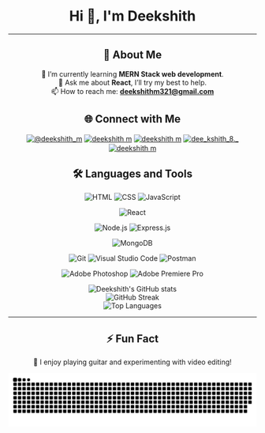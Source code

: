 <div align="center">

# Hi 👋, I'm Deekshith  


---

## 🚀 About Me  
🌱 I’m currently learning **MERN Stack web development**.  
💬 Ask me about **React**, I’ll try my best to help.  
📫 How to reach me: **deekshithm321@gmail.com**  



## 🌐 Connect with Me  

<a href="https://twitter.com/@deekshith_m" target="blank"><img align="center" src="https://raw.githubusercontent.com/rahuldkjain/github-profile-readme-generator/master/src/images/icons/Social/twitter.svg" alt="@deekshith_m" height="30" width="40" /></a>
<a href="https://linkedin.com/in/deekshith m" target="blank"><img align="center" src="https://raw.githubusercontent.com/rahuldkjain/github-profile-readme-generator/master/src/images/icons/Social/linked-in-alt.svg" alt="deekshith m" height="30" width="40" /></a>
<a href="https://fb.com/deekshith m" target="blank"><img align="center" src="https://raw.githubusercontent.com/rahuldkjain/github-profile-readme-generator/master/src/images/icons/Social/facebook.svg" alt="deekshith m" height="30" width="40" /></a>
<a href="https://instagram.com/dee_kshith_8_." target="blank"><img align="center" src="https://raw.githubusercontent.com/rahuldkjain/github-profile-readme-generator/master/src/images/icons/Social/instagram.svg" alt="dee_kshith_8._" height="30" width="40" /></a>
<a href="https://www.behance.net/deekshith m" target="blank"><img align="center" src="https://raw.githubusercontent.com/rahuldkjain/github-profile-readme-generator/master/src/images/icons/Social/behance.svg" alt="deekshith m" height="30" width="40" /></a>
</p>



## 🛠️ Languages and Tools  

 
![HTML](https://img.shields.io/badge/HTML5-E34F26?style=for-the-badge&logo=html5&logoColor=white)
![CSS](https://img.shields.io/badge/CSS3-1572B6?style=for-the-badge&logo=css3&logoColor=white)
![JavaScript](https://img.shields.io/badge/JavaScript-F7DF1E?style=for-the-badge&logo=javascript&logoColor=black)  

  
![React](https://img.shields.io/badge/React-61DAFB?style=for-the-badge&logo=react&logoColor=white)  


![Node.js](https://img.shields.io/badge/Node.js-339933?style=for-the-badge&logo=node.js&logoColor=white)
![Express.js](https://img.shields.io/badge/Express.js-404D59?style=for-the-badge&logo=express&logoColor=white)  


![MongoDB](https://img.shields.io/badge/MongoDB-47A248?style=for-the-badge&logo=mongodb&logoColor=white)  


![Git](https://img.shields.io/badge/Git-F05032?style=for-the-badge&logo=git&logoColor=white)
![Visual Studio Code](https://img.shields.io/badge/VSCode-0078D4?style=for-the-badge&logo=visual-studio-code&logoColor=white)
![Postman](https://img.shields.io/badge/Postman-FF6C37?style=for-the-badge&logo=postman&logoColor=white)  


![Adobe Photoshop](https://img.shields.io/badge/Photoshop-31A8FF?style=for-the-badge&logo=adobephotoshop&logoColor=white)
![Adobe Premiere Pro](https://img.shields.io/badge/Premiere%20Pro-9999FF?style=for-the-badge&logo=adobepremierepro&logoColor=white)  


![Deekshith's GitHub stats](https://github-readme-stats.vercel.app/api?username=Deekshith0803&show_icons=true&theme=radical)  
![GitHub Streak](https://streak-stats.demolab.com/?user=Deekshith0803&theme=radical)  
![Top Languages](https://github-readme-stats.vercel.app/api/top-langs/?username=Deekshith0803&layout=compact&theme=radical)  

---

## ⚡ Fun Fact  
🎸 I enjoy playing guitar and experimenting with video editing!  

<p align="center">
  <img  src="https://raw.githubusercontent.com/Elanza-48/Elanza-48/main/resources/img/github-contribution-grid-snake.svg"
    alt="example" />
</p>

</div>
